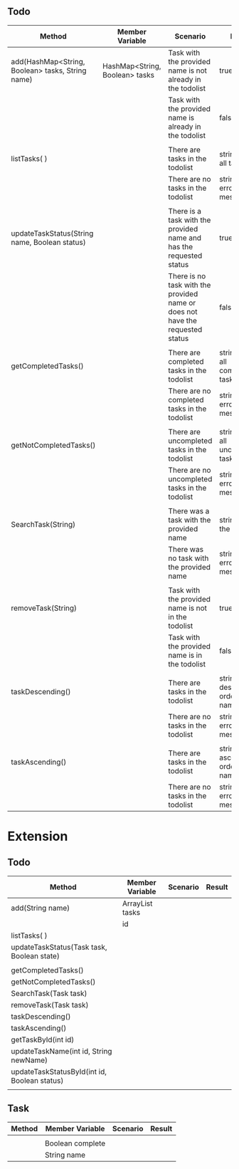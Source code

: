 ## Todo

| Method                                                | Member Variable                | Scenario                                                                      | Result                             |
|-------------------------------------------------------|--------------------------------|-------------------------------------------------------------------------------|------------------------------------|
| add(HashMap<String, Boolean> tasks, String name)      | HashMap<String, Boolean> tasks | Task with the provided name is not already in the todolist                    | true                               |
|                                                       |                                | Task with the provided name is already in the todolist                        | false                              |
|                                                       |                                |                                                                               |                                    |
| listTasks( )                                          |                                | There are tasks in the todolist                                               | string with all tasks              |
|                                                       |                                | There are no tasks in the todolist                                            | string with error message          |
|                                                       |                                |                                                                               |                                    |
| updateTaskStatus(String name, Boolean status)         |                                | There is a task with the provided name and has the requested status           | true                               |
|                                                       |                                | There is no task with the provided name or does not have the requested status | false                              |
|                                                       |                                |                                                                               |                                    |
| getCompletedTasks()                                   |                                | There are completed tasks in the todolist                                     | string with all completed tasks    |
|                                                       |                                | There are no completed tasks in the todolist                                  | string with error message          |
|                                                       |                                |                                                                               |                                    |
| getNotCompletedTasks()                                |                                | There are uncompleted tasks in the todolist                                   | string with all uncompleted tasks  |
|                                                       |                                | There are no uncompleted tasks in the todolist                                | string with error message          |
|                                                       |                                |                                                                               |                                    |
| SearchTask(String)                                    |                                | There was a task with the provided name                                       | string with the task               |
|                                                       |                                | There was no task with the provided name                                      | string with error message          |
|                                                       |                                |                                                                               |                                    |
| removeTask(String)                                    |                                | Task with the provided name is not in the todolist                            | true                               |
|                                                       |                                | Task with the provided name is in the todolist                                | false                              |
|                                                       |                                |                                                                               |                                    |
| taskDescending()                                      |                                | There are tasks in the todolist                                               | string in descending order by name |
|                                                       |                                | There are no tasks in the todolist                                            | string with error message          |
|                                                       |                                |                                                                               |                                    |
| taskAscending()                                       |                                | There are tasks in the todolist                                               | string in ascending order by name  |
|                                                       |                                | There are no tasks in the todolist                                            | string with error message          |



# Extension

## Todo

| Method                                       | Member Variable       | Scenario | Result |
|----------------------------------------------|-----------------------|----------|--------|
| add(String name)                             | ArrayList<Task> tasks |          |        |
|                                              | id                    |          |        |
| listTasks( )                                 |                       |          |        |
| updateTaskStatus(Task task, Boolean state)   |                       |          |        |
|                                              |                       |          |        |
| getCompletedTasks()                          |                       |          |        |
| getNotCompletedTasks()                       |                       |          |        |
| SearchTask(Task task)                        |                       |          |        |
| removeTask(Task task)                        |                       |          |        |
| taskDescending()                             |                       |          |        |
| taskAscending()                              |                       |          |        |
| getTaskById(int id)                          |                       |          |        |
| updateTaskName(int id, String newName)       |                       |          |        |
| updateTaskStatusById(int id, Boolean status) |                       |          |        |
|                                              |                       |          |        |

## Task

| Method | Member Variable  | Scenario | Result |
|--------|------------------|----------|--------|
|        |                  |          |        |
|        | Boolean complete |          |        |
|        | String name      |          |        |